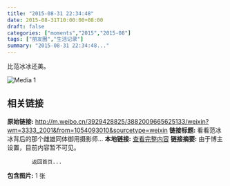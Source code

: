 ```yaml
---
title: "2015-08-31 22:34:48"
date: 2015-08-31T10:00:00+08:00
draft: false
categories: ["moments","2015","2015-08"]
tags: ["朋友圈","生活记录"]
summary: "2015-08-31 22:34:48..."
---
```


比范冰冰还美。

![Media 1](/Moments/photos/2015-08-31/201508312234480.jpg)

## 相关链接

**原始链接:** http://m.weibo.cn/3929428825/3882009665625133/weixin?wm=3333_2001&from=1054093010&sourcetype=weixin
**链接标题:** 看看范冰冰背后的那个雌雄同体御用摄影师...
**本地链接:** [查看完整内容](/link_content/2015/08/2015-08-31/link_content/)
**链接摘要:** 由于博主设置，目前内容暂不可见。
    
            返回首页...
**包含图片:** 1 张

